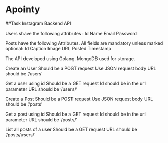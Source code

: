 # Apointy
##Task  Instagram Backend API

Users shave the following attributes :
Id
Name
Email
Password

Posts have the following Attributes. All fields are mandatory unless marked optional:
Id
Caption
Image URL
Posted Timestamp

The API developed using Golang.
MongoDB used for storage.


Create an User
Should be a POST request
Use JSON request body
URL should be ‘/users'


Get a user using id
Should be a GET request
Id should be in the url parameter
URL should be ‘/users/<id here>’
  
  
Create a Post
Should be a POST request
Use JSON request body
URL should be ‘/posts'
  
  
Get a post using id
Should be a GET request
Id should be in the url parameter
URL should be ‘/posts/<id here>’
  
  
  
List all posts of a user
Should be a GET request
URL should be ‘/posts/users/<Id here>'
